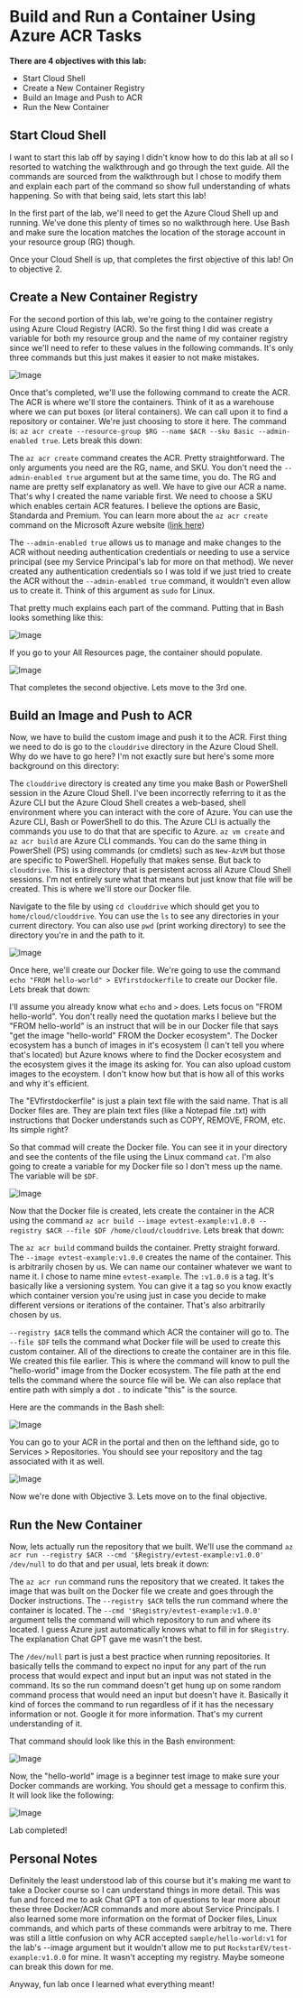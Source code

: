 # Build and Run a Container Using Azure ACR Tasks

**There are 4 objectives with this lab:**
* Start Cloud Shell
* Create a New Container Registry
* Build an Image and Push to ACR
* Run the New Container


## Start Cloud Shell

I want to start this lab off by saying I didn't know how to do this lab at all so I resorted to watching the walkthrough and go through the text guide. All the commands are sourced from the walkthrough but I chose to modify them and explain each part of the command so show full understanding of whats happening. So with that being said, lets start this lab!

In the first part of the lab, we'll need to get the Azure Cloud Shell up and running. We've done this plenty of times so no walkthrough here. Use Bash and make sure the location matches the location of the storage account in your resource group (RG) though. 

Once your Cloud Shell is up,  that completes the first objective of this lab! On to objective 2. 

## Create a New Container Registry

For the second portion of this lab, we're going to the container registry using Azure Cloud Registry (ACR). So the first thing I did was create a variable for both my resource group and the name of my container registry since we'll need to refer to these values in the following commands. It's only three commands but this just makes it easier to not make mistakes. 

![Image](AzureCreateACR1.png)

Once that's completed, we'll use the following command to create the ACR. The ACR is where we'll store the containers. Think of it as a warehouse where we can put boxes (or literal containers). We can call upon it to find a repository or container. We're just choosing to store it here. The command is: `az acr create --resource-group $RG --name $ACR --sku Basic --admin-enabled true`. Lets break this down:

The `az acr create` command creates the ACR. Pretty straightforward. The only arguments you need are the RG, name, and SKU. You don't need the `--admin-enabled true` argument but at the same time, you do. The RG and name are pretty self explanatory as well. We have to give our ACR a name. That's why I created the name variable first. We need to choose a SKU which enables certain ACR features. I believe the options are Basic, Standarda and Premium. You can learn more about the `az acr create` command on the Microsoft Azure website ([link here](https://learn.microsoft.com/en-us/cli/azure/acr?view=azure-cli-latest#az-acr-create))

The `--admin-enabled true` allows us to manage and make changes to the ACR without needing authentication credentials or needing to use a service principal (see my Service Principal's lab for more on that method). We never created any authentication credentials so I was told if we just tried to create the ACR without the `--admin-enabled true` command, it wouldn't even allow us to create it. Think of this argument as `sudo` for Linux. 

That pretty much explains each part of the command. Putting that in Bash looks something like this:

![Image](AzureCreateACR2.png)

If you go to your All Resources page, the container should populate. 

![Image](AzureCreateACR3.png)


That completes the second objective. Lets move to the 3rd one. 

## Build an Image and Push to ACR

Now, we have to build the custom image and push it to the ACR. First thing we need to do is go to the `clouddrive` directory in the Azure Cloud Shell. Why do we have to go here? I'm not exactly sure but here's some more background on this directory:

The `clouddrive` directory is created any time you make  Bash or PowerShell session in the Azure Cloud Shell. I've been incorrectly referring to it as the Azure CLI but the Azure Cloud Shell creates a web-based, shell environment where you can interact with the core of Azure. You can use the Azure CLI, Bash or PowerShell to do this. The Azure CLI is actually the commands you use to do that that are specific to Azure. `az vm create` and `az acr build` are Azure CLI commands. You can do the same thing in PowerShell (PS) using commands (or cmdlets) such as `New-AzVM` but those are specific to PowerShell. Hopefully that makes sense. But back to `clouddrive`. This is a directory that is persistent across all Azure Cloud Shell sessions. I'm not entirely sure what that means but just know that file will be created. This is where we'll store our Docker file. 

Navigate to the file by using `cd clouddrive` which should get you to `home/cloud/clouddrive`. You can use the `ls` to see any directories in your current directory. You can also use `pwd` (print working directory) to see the directory you're in and the path to it.

![Image](AzureCreateACR4.png)

Once here, we'll create our Docker file. We're going to use the command `echo "FROM hello-world" > EVfirstdockerfile` to create our Docker file. Lets break that down:

I'll assume you already know what `echo` and `>` does. Lets focus on "FROM hello-world". You don't really need the quotation marks I believe but the "FROM hello-world" is an instruct that will be in our Docker file that says "get the image "hello-world" FROM the Docker ecosystem". The Docker ecosystem has a bunch of images in it's ecosystem (I can't tell you where that's located) but Azure knows where to find the Docker ecosystem and the ecosystem gives it the image its asking for. You can also upload custom images to the ecoystem. I don't know how but that is how all of this works and why it's efficient. 

The "EVfirstdockerfile" is just a plain text file with the said name. That is all Docker files are. They are plain text files (like a Notepad file .txt) with instructions that Docker understands such as COPY, REMOVE, FROM, etc. Its simple right?

So that commad will create the Docker file. You can see it in your directory and see the contents of the file using the Linux command `cat`. I'm also going to create a variable for my Docker file so I don't mess up the name. The variable will be `$DF`.

![Image](AzureCreateACR5.png)

Now that the Docker file is created, lets create the container in the ACR using the command `az acr build --image evtest-example:v1.0.0 --registry $ACR --file $DF /home/cloud/clouddrive`. Lets break that down:

The `az acr build` command builds the container. Pretty straight forward. The `--image evtest-example:v1.0.0` creates the name of the container. This is arbitrarily chosen by us. We can name our container whatever we want to name it. I chose to name mine `evtest-example`. The `:v1.0.0` is a tag. It's basically like a versioning system. You can give it a tag so you know exactly which container version you're using just in case you decide to make different versions or iterations of the container. That's also arbitrarily chosen by us. 

`--registry $ACR` tells the command which ACR the container will go to. The `--file $DF` tells the command what Docker file will be used to create this custom container. All of the directions to create the container are in this file. We created this file earlier. This is where the command will know to pull the "hello-world" image from the Docker ecosystem. The file path at the end tells the command where the source file will be. We can also replace that entire path with simply a dot `.` to indicate "this" is the source. 

Here are the commands in the Bash shell:

![Image](AzureCreateACR6.png)

You can go to your ACR in the portal and then on the lefthand side, go to Services > Repositories. You should see your repository and the tag associated with it as well. 

![Image](AzureCreateACR7.png)


Now we're done with Objective 3. Lets move on to the final objective. 

## Run the New Container

Now, lets actually run the repository that we built. We'll use the command `az acr run --registry $ACR --cmd '$Registry/evtest-example:v1.0.0' /dev/null` to do that and per usual, lets break it down:

The `az acr run` command runs the repository that we created. It takes the image that was built on the Docker file we create and goes through the Docker instructions. The `--registry $ACR` tells the run command where the container is located. The `--cmd '$Registry/evtest-example:v1.0.0'` argument tells the command will which repository to run and where its located. I guess Azure just automatically knows what to fill in for `$Registry`. The explanation Chat GPT gave  me wasn't the best. 

The `/dev/null` part is just a best practice when running repositories. It basically tells the command to expect no input for any part of the run process that would expect and input but an input was not stated in the command. Its so the run command doesn't get hung up on some random command process that would need an input but doesn't have it. Basically it kind of forces the command to run regardless of if it has the necessary information or not. Google it for more information. That's my current understanding of it. 

That command should look like this in the Bash environment:

![Image](AzureCreateACR8.png)

Now, the "hello-world" image is a beginner test image to make sure your Docker commands are working. You should get a message to confirm this. It will look like the following:

![Image](AzureCreateACR9.png)

Lab completed!

## Personal Notes

Definitely the least understood lab of this course but it's making me want to take a Docker course so I can understand things in more detail. This was fun and forced me to ask Chat GPT a ton of questions to lear more about these three Docker/ACR commands and more about Service Principals. I also learned some more information on the format of Docker files, Linux commands, and which parts of these commands were arbitray to me. There was still a little confusion on why ACR accepted `sample/hello-world:v1` for the lab's --image argument but it wouldn't allow me to put `RockstarEV/test-example:v1.0.0` for mine. It wasn't accepting my registry. Maybe someone can break this down for me. 

Anyway, fun lab once I learned what everything meant!
